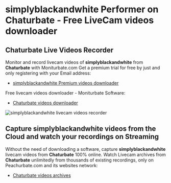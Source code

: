 # simplyblackandwhite Performer on Chaturbate - Free LiveCam videos downloader

## Chaturbate Live Videos Recorder

Monitor and record livecam videos of **simplyblackandwhite** from **Chaturbate** with Moniturbate.com
Get a premium trial for free by just and only registering with your Email address:
* [simplyblackandwhite Premium videos downloader](https://moniturbate.com/request-demo-licence-key.html)

Free livecam videos downloader - Moniturbate Software:
* [Chaturbate videos downloader](https://moniturbate.com/moniturbate-download-software.html)

![simplyblackandwhite livecam videos recorder](https://peachurnet.com/templates/moniturbate-software.png)


## Capture simplyblackandwhite videos from the Cloud and watch your recordings on Streaming

Without the need of downloading a software, capture **simplyblackandwhite** livecam videos from **Chaturbate** 100% online.
Watch Livecam archives from **Chaturbate** unlimitedly from thousands of existing recordings, only on Peachurbate.com and its websites network:
* [Chaturbate videos archives](https://peachurnet.com/)